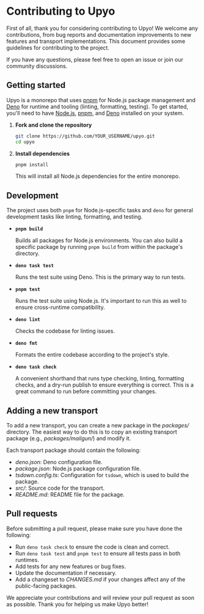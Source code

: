 <!-- deno-fmt-ignore-file -->

Contributing to Upyo
====================

First of all, thank you for considering contributing to Upyo! We welcome any
contributions, from bug reports and documentation improvements to new features
and transport implementations. This document provides some guidelines for
contributing to the project.

If you have any questions, please feel free to open an issue or join our
community discussions.


Getting started
---------------

Upyo is a monorepo that uses [pnpm] for Node.js package management and [Deno]
for runtime and tooling (linting, formatting, testing). To get started,
you'll need to have [Node.js], [pnpm], and [Deno] installed on your system.

 1. **Fork and clone the repository**

    ~~~~ bash
    git clone https://github.com/YOUR_USERNAME/upyo.git
    cd upyo
    ~~~~

 2. **Install dependencies**

    ~~~~ bash
    pnpm install
    ~~~~

    This will install all Node.js dependencies for the entire monorepo.

[Node.js]: https://nodejs.org/
[pnpm]: https://pnpm.io/
[Deno]: https://deno.com/


Development
-----------

The project uses both `pnpm` for Node.js-specific tasks and `deno` for
general development tasks like linting, formatting, and testing.

 -  **`pnpm build`**

    Builds all packages for Node.js environments. You can also build a
    specific package by running `pnpm build` from within the package's
    directory.

 -  **`deno task test`**

    Runs the test suite using Deno. This is the primary way to run tests.

 -  **`pnpm test`**

    Runs the test suite using Node.js. It's important to run this as well to
    ensure cross-runtime compatibility.

 -  **`deno lint`**

    Checks the codebase for linting issues.

 -  **`deno fmt`**

    Formats the entire codebase according to the project's style.

 -  **`deno task check`**

    A convenient shorthand that runs type checking, linting, formatting checks,
    and a dry-run publish to ensure everything is correct. This is a great
    command to run before committing your changes.


Adding a new transport
----------------------

To add a new transport, you can create a new package in the *packages/*
directory. The easiest way to do this is to copy an existing transport package
(e.g., *packages/mailgun/*) and modify it.

Each transport package should contain the following:

 -  *deno.json*: Deno configuration file.
 -  *package.json*: Node.js package configuration file.
 -  *tsdown.config.ts*: Configuration for `tsdown`, which is used to build the
    package.
 -  *src/*: Source code for the transport.
 -  *README.md*: README file for the package.


Pull requests
-------------

Before submitting a pull request, please make sure you have done the following:

 -  Run `deno task check` to ensure the code is clean and correct.
 -  Run `deno task test` and `pnpm test` to ensure all tests pass in both
    runtimes.
 -  Add tests for any new features or bug fixes.
 -  Update the documentation if necessary.
 -  Add a changeset to *CHANGES.md* if your changes affect any of
    the public-facing packages.

We appreciate your contributions and will review your pull request as soon as
possible. Thank you for helping us make Upyo better!
